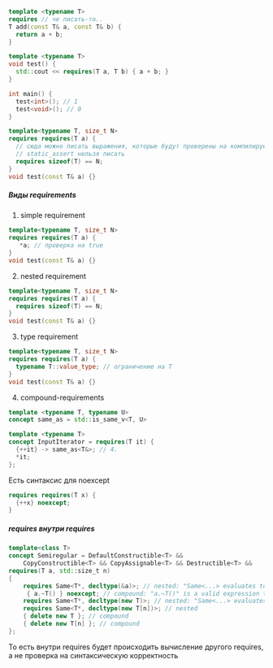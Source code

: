 ```c++
template <typename T>
requires // че писать-то..
T add(const T& a, const T& b) {
  return a + b;
}
```

```c++
template <typename T>
void test() {
  std::cout << requires(T a, T b) { a + b; }
}

int main() {
  test<int>(); // 1
  test<void>(); // 0
}
```

```c++
template<typename T, size_t N>
requires requires(T a) {
  // сюда можно писать выражения, которые будут проверены на компилируемость
  // static_assert нельзя писать
  requires sizeof(T) == N;
}
void test(const T& a) {}
```
##### Виды requirements
1. simple requirement
```c++
template<typename T, size_t N>
requires requires(T a) {
   *a; // проверка на true
}
void test(const T& a) {}

```
2. nested requirement
```c++
template<typename T, size_t N>
requires requires(T a) {
  requires sizeof(T) == N;
}
void test(const T& a) {}
```
3. type requirement
```c++
template<typename T, size_t N>
requires requires(T a) {
  typename T::value_type; // ограничение на T
}
void test(const T& a) {}
```
4. compound-requirements
```c++
template <typename T, typename U>
concept same_as = std::is_same_v<T, U>

template <typename T>
concept InputIterator = requires(T it) {
  {++it} -> same_as<T&>; // 4.
  *it;
};
```

Есть синтаксис для noexcept
```c++
requires requires(T x) {
  {++x} noexcept;
}
```
##### requires внутри requires
```c++
template<class T>
concept Semiregular = DefaultConstructible<T> &&
    CopyConstructible<T> && CopyAssignable<T> && Destructible<T> &&
requires(T a, std::size_t n)
{
	requires Same<T*, decltype(&a)>; // nested: "Same<...> evaluates to true"
	 { a.~T() } noexcept; // compound: "a.~T()" is a valid expression that doesn't throw
	requires Same<T*, decltype(new T)>; // nested: "Same<...> evaluates to true"
	requires Same<T*, decltype(new T[n])>; // nested
	{ delete new T }; // compound
	{ delete new T[n] }; // compound
};
```
То есть внутри requires будет происходить вычисление другого requires, а не проверка на синтаксическую корректность